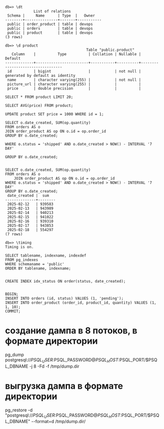 ```
db=> \dt
             List of relations
 Schema |     Name      | Type  |   Owner   
--------+---------------+-------+-----------
 public | order_product | table | devops
 public | orders        | table | devops
 public | product       | table | devops
(3 rows)
```
```
db=> \d product
                                     Table "public.product"
   Column    |          Type          | Collation | Nullable |             Default              
-------------+------------------------+-----------+----------+----------------------------------
 id          | bigint                 |           | not null | generated by default as identity
 name        | character varying(255) |           | not null |
 picture_url | character varying(255) |           |          |
 price       | double precision       |           |          |

SELECT * FROM product LIMIT 20; 

SELECT AVG(price) FROM product;

UPDATE product SET price = 1000 WHERE id = 1;
```
```
SELECT o.date_created, SUM(op.quantity)
FROM orders AS o 
JOIN order_product AS op ON o.id = op.order_id
GROUP BY o.date_created;

WHERE o.status = 'shipped' AND o.date_created > NOW() - INTERVAL '7 DAY'

GROUP BY o.date_created;
```
```

SELECT o.date_created, SUM(op.quantity)
FROM orders AS o
    JOIN order_product AS op ON o.id = op.order_id
WHERE o.status = 'shipped' AND o.date_created > NOW() - INTERVAL '7 DAY'
GROUP BY o.date_created;
 date_created |  sum   
--------------+--------
 2025-02-12   | 939583
 2025-02-13   | 943989
 2025-02-14   | 940213
 2025-02-15   | 941022
 2025-02-16   | 939310
 2025-02-17   | 943853
 2025-02-18   | 554297
(7 rows)

db=> \timing
Timing is on.

SELECT tablename, indexname, indexdef
FROM pg_indexes
WHERE schemaname = 'public'
ORDER BY tablename, indexname; 


CREATE INDEX idx_status ON order(status, date_created); 


BEGIN;
INSERT INTO orders (id, status) VALUES (1, 'pending');
INSERT INTO order_product (order_id, product_id, quantity) VALUES (1, 1, 10);
COMMIT;
```


# создание дампа в 8 потоков, в формате директории
pg_dump postgresql://$PSQL_USER:$PSQL_PASSWORD@$PSQL_HOST:$PSQL_PORT/$PSQL_DBNAME -j 8 -Fd -f /tmp/dump.dir

# выгрузка дампа в формате директории
pg_restore -d "postgresql://$PSQL_USER:$PSQL_PASSWORD@$PSQL_HOST:$PSQL_PORT/$PSQL_DBNAME" --format=d /tmp/dump.dir/

